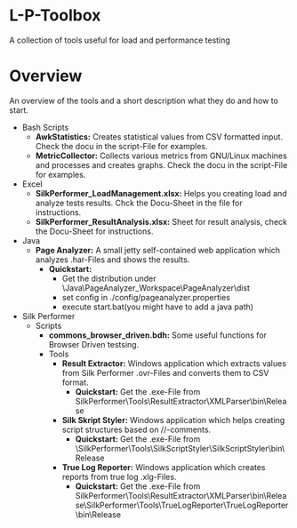 # L-P-Toolbox
A collection of tools useful for load and performance testing

# Overview 
An overview of the tools and a short description what they do and how to start.
* Bash Scripts
  * **AwkStatistics:** Creates statistical values from CSV formatted input. Check the docu in the script-File for examples.
  * **MetricCollector:** Collects various metrics from GNU/Linux machines and processes and creates graphs. Check the docu in the script-File for examples.
* Excel
  * **SilkPerformer_LoadManagement.xlsx:** Helps you creating load and analyze tests results. Chck the Docu-Sheet in the file for instructions.
  * **SilkPerformer_ResultAnalysis.xlsx:** Sheet for result analysis, check the Docu-Sheet for instructions.
* Java
  * **Page Analyzer:** A small jetty self-contained web application which analyzes .har-Files and shows the results.
    * **Quickstart:** 
	  * Get the distribution under \Java\PageAnalyzer_Workspace\PageAnalyzer\dist
	  * set config in ./config/pageanalyzer.properties
	  * execute start.bat(you might have to add a java path)
* Silk Performer
  * Scripts
    * **commons_browser_driven.bdh:** Some useful functions for Browser Driven testsing. 
    * Tools
	  * **Result Extractor:** Windows application which extracts values from Silk Performer .ovr-Files and converts them to CSV format.
	    * **Quickstart:** Get the .exe-File from SilkPerformer\Tools\ResultExtractor\XMLParser\bin\Release
      * **Silk Skript Styler:** Windows application which helps creating script structures based on //-comments.
	    * **Quickstart:** Get the .exe-File from \SilkPerformer\Tools\SilkScriptStyler\SilkScriptStyler\bin\Release
      * **True Log Reporter:** Windows application which creates reports from true log .xlg-Files.
	    * **Quickstart:** Get the .exe-File from SilkPerformer\Tools\ResultExtractor\XMLParser\bin\Release\SilkPerformer\Tools\TrueLogReporter\TrueLogReporter\bin\Release
		
